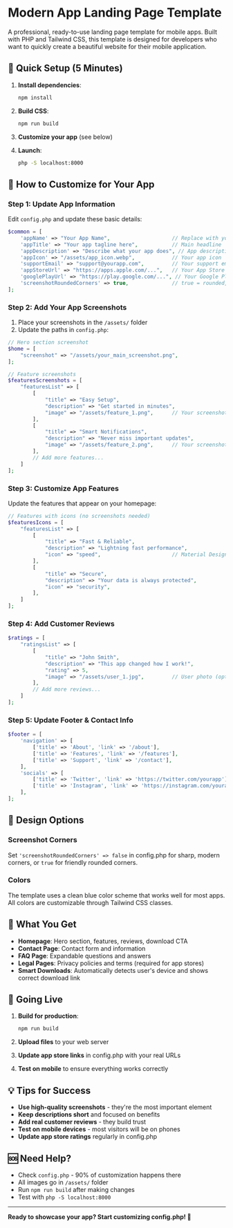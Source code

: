# Modern App Landing Page Template

A professional, ready-to-use landing page template for mobile apps. Built with PHP and Tailwind CSS, this template is designed for developers who want to quickly create a beautiful website for their mobile application.

## 🚀 Quick Setup (5 Minutes)

1. **Install dependencies**:
   ```bash
   npm install
   ```

2. **Build CSS**:
   ```bash
   npm run build
   ```

3. **Customize your app** (see below)

4. **Launch**:
   ```bash
   php -S localhost:8000
   ```

## 📝 How to Customize for Your App

### Step 1: Update App Information
Edit `config.php` and update these basic details:

```php
$common = [
    'appName' => "Your App Name",                    // Replace with your app name
    'appTitle' => "Your app tagline here",           // Main headline
    'appDescription' => "Describe what your app does", // App description
    'appIcon' => "/assets/app_icon.webp",            // Your app icon
    'supportEmail' => "support@yourapp.com",         // Your support email
    'appStoreUrl' => "https://apps.apple.com/...",   // Your App Store link
    'googlePlayUrl' => "https://play.google.com/...", // Your Google Play link
    'screenshotRoundedCorners' => true,              // true = rounded, false = sharp corners
];
```

### Step 2: Add Your App Screenshots
1. Place your screenshots in the `/assets/` folder
2. Update the paths in `config.php`:

```php
// Hero section screenshot
$home = [
    "screenshot" => "/assets/your_main_screenshot.png",
];

// Feature screenshots
$featuresScreenshots = [
    "featuresList" => [
        [
            "title" => "Easy Setup",
            "description" => "Get started in minutes",
            "image" => "/assets/feature_1.png",      // Your screenshot here
        ],
        [
            "title" => "Smart Notifications", 
            "description" => "Never miss important updates",
            "image" => "/assets/feature_2.png",      // Your screenshot here
        ],
        // Add more features...
    ]
];
```

### Step 3: Customize App Features
Update the features that appear on your homepage:

```php
// Features with icons (no screenshots needed)
$featuresIcons = [
    "featuresList" => [
        [
            "title" => "Fast & Reliable",
            "description" => "Lightning fast performance",
            "icon" => "speed",                       // Material Design icon name
        ],
        [
            "title" => "Secure",
            "description" => "Your data is always protected", 
            "icon" => "security",
        ],
    ]
];
```

### Step 4: Add Customer Reviews
```php
$ratings = [
    "ratingsList" => [
        [
            "title" => "John Smith",
            "description" => "This app changed how I work!",
            "rating" => 5,
            "image" => "/assets/user_1.jpg",         // User photo (optional)
        ],
        // Add more reviews...
    ]
];
```

### Step 5: Update Footer & Contact Info
```php
$footer = [
    'navigation' => [
        ['title' => 'About', 'link' => '/about'],
        ['title' => 'Features', 'link' => '/features'],
        ['title' => 'Support', 'link' => '/contact'],
    ],
    'socials' => [
        ['title' => 'Twitter', 'link' => 'https://twitter.com/yourapp'],
        ['title' => 'Instagram', 'link' => 'https://instagram.com/yourapp'],
    ],
];
```

## 🎨 Design Options

### Screenshot Corners
Set `'screenshotRoundedCorners' => false` in config.php for sharp, modern corners, or `true` for friendly rounded corners.

### Colors
The template uses a clean blue color scheme that works well for most apps. All colors are customizable through Tailwind CSS classes.

## 📱 What You Get

- **Homepage**: Hero section, features, reviews, download CTA
- **Contact Page**: Contact form and information
- **FAQ Page**: Expandable questions and answers
- **Legal Pages**: Privacy policies and terms (required for app stores)
- **Smart Downloads**: Automatically detects user's device and shows correct download link

## 🚀 Going Live

1. **Build for production**:
   ```bash
   npm run build
   ```

2. **Upload files** to your web server

3. **Update app store links** in config.php with your real URLs

4. **Test on mobile** to ensure everything works correctly

## 💡 Tips for Success

- **Use high-quality screenshots** - they're the most important element
- **Keep descriptions short** and focused on benefits
- **Add real customer reviews** - they build trust
- **Test on mobile devices** - most visitors will be on phones
- **Update app store ratings** regularly in config.php

## 🆘 Need Help?

- Check `config.php` - 90% of customization happens there
- All images go in `/assets/` folder
- Run `npm run build` after making changes
- Test with `php -S localhost:8000`

---

**Ready to showcase your app? Start customizing config.php! 🚀**
